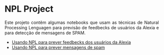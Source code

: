 # NPL Project
<p align="justify"> Este projeto contêm algumas notebooks que usam as técnicas de Natural Processing Lenguagen para previsão de feedbecks de usuários da Alexia e para detecção de mensagens de SPAM. </p>

- [Usando NPL para prever feedbecks dos usuários da Alexia](https://github.com/RondinellyMorais/NPL-Repository/blob/master/NPL-prediction.ipynb)
- [Usando NPL para prever mensagens de spam](https://github.com/RondinellyMorais/NPL-Repository/blob/master/NLP%20for%20Text%20Classification%20(Jupyter%20Notebook).ipynb)
